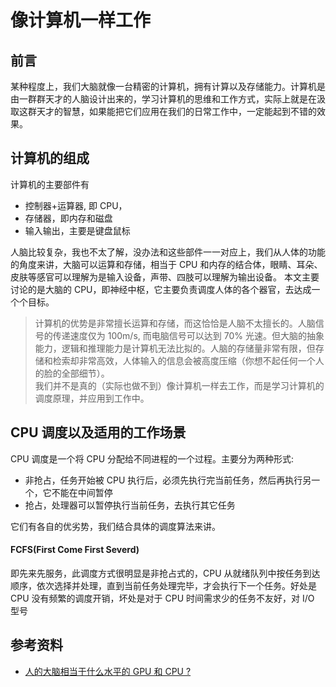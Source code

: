 # 像计算机一样工作

## 前言
某种程度上，我们大脑就像一台精密的计算机，拥有计算以及存储能力。计算机是由一群群天才的人脑设计出来的，学习计算机的思维和工作方式，实际上就是在汲取这群天才的智慧，如果能把它们应用在我们的日常工作中，一定能起到不错的效果。

## 计算机的组成
计算机的主要部件有
- 控制器+运算器, 即 CPU，
- 存储器，即内存和磁盘
- 输入输出，主要是键盘鼠标

人脑比较复杂，我也不太了解，没办法和这些部件一一对应上，我们从人体的功能的角度来讲，大脑可以运算和存储，相当于 CPU 和内存的结合体，眼睛、耳朵、皮肤等感官可以理解为是输入设备，声带、四肢可以理解为输出设备。
本文主要讨论的是大脑的 CPU，即神经中枢，它主要负责调度人体的各个器官，去达成一个个目标。

> 计算机的优势是非常擅长运算和存储，而这恰恰是人脑不太擅长的。人脑信号的传递速度仅为 100m/s, 而电脑信号可以达到 70% 光速。但大脑的抽象能力，逻辑和推理能力是计算机无法比拟的。人脑的存储量非常有限，但存储和检索却非常高效，人体输入的信息会被高度压缩（你想不起任何一个人的脸的全部细节）。    
> 我们并不是真的（实际也做不到）像计算机一样去工作，而是学习计算机的调度原理，并应用到工作中。



## CPU 调度以及适用的工作场景
CPU 调度是一个将 CPU 分配给不同进程的一个过程。主要分为两种形式:
- 非抢占，任务开始被 CPU 执行后，必须先执行完当前任务，然后再执行另一个，它不能在中间暂停
- 抢占，处理器可以暂停执行当前任务，去执行其它任务

它们有各自的优劣势，我们结合具体的调度算法来讲。

#### FCFS(First Come First Severd)
即先来先服务，此调度方式很明显是非抢占式的，CPU 从就绪队列中按任务到达顺序，依次选择并处理，直到当前任务处理完毕，才会执行下一个任务。好处是 CPU 没有频繁的调度开销，坏处是对于 CPU 时间需求少的任务不友好，对 I/O 型号

## 参考资料
- [人的大脑相当于什么水平的 GPU 和 CPU ?](https://www.zhihu.com/question/404006982)
